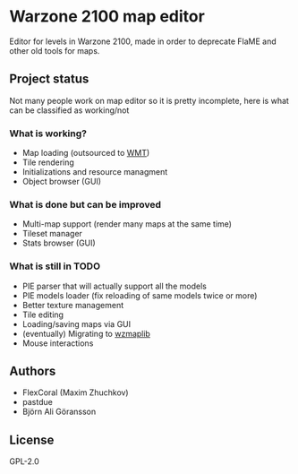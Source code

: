 # Warzone 2100 map editor

Editor for levels in Warzone 2100, made in order to deprecate
FlaME and other old tools for maps.

## Project status

Not many people work on map editor so it is pretty incomplete, here is what can be classified as working/not

### What is working?

- Map loading (outsourced to [WMT](https://github.com/maxsupermanhd/WMT))
- Tile rendering
- Initializations and resource managment
- Object browser (GUI)

### What is done but can be improved

- Multi-map support (render many maps at the same time)
- Tileset manager
- Stats browser (GUI)

### What is still in TODO

- PIE parser that will actually support all the models
- PIE models loader (fix reloading of same models twice or more)
- Better texture management
- Tile editing
- Loading/saving maps via GUI
- (eventually) Migrating to [wzmaplib](https://github.com/Warzone2100/warzone2100/tree/master/lib/wzmaplib)
- Mouse interactions

## Authors

- FlexCoral (Maxim Zhuchkov)
- pastdue
- Björn Ali Göransson

## License

GPL-2.0